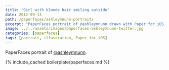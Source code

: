 ```yaml
---
title: "Girl with blonde hair smiling outside"
date: 2012-09-13
path: /paperfaces/ashleymnunn-portrait/
excerpt: "PaperFaces portrait of @ashleymnunn drawn with Paper for iOS on an iPad."
image: ../../assets/images/paperfaces-ashleymnunn-twitter.jpg
categories: [paperfaces]
tags: [portrait, illustration, Paper for iOS]
---
```


PaperFaces portrait of [@ashleymnunn](https://twitter.com/ashleymnunn).

{% include_cached boilerplate/paperfaces.md %}

